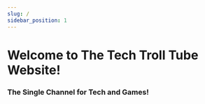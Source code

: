 ```yaml
---
slug: /
sidebar_position: 1
---
```


# Welcome to The Tech Troll Tube Website!

<!-- ![](static/img/Channel_Preview.png) -->

### The Single Channel for Tech and Games!